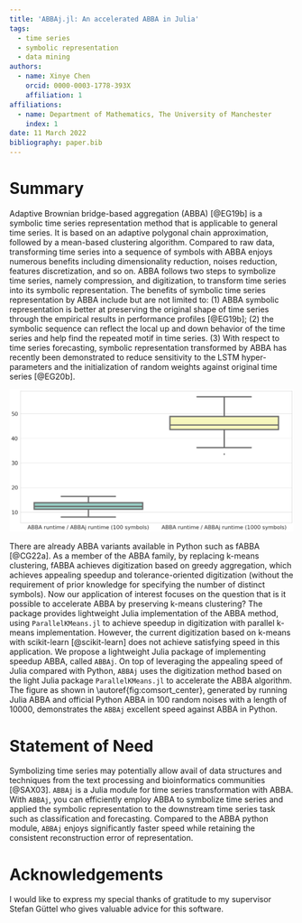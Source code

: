 ```yaml
---
title: 'ABBAj.jl: An accelerated ABBA in Julia'
tags:
  - time series
  - symbolic representation
  - data mining
authors:
  - name: Xinye Chen
    orcid: 0000-0003-1778-393X
    affiliation: 1
affiliations:
  - name: Department of Mathematics, The University of Manchester
    index: 1
date: 11 March 2022
bibliography: paper.bib
---
```


# Summary

Adaptive Brownian bridge-based aggregation (ABBA) [@EG19b] is a symbolic time series representation method that is applicable to general time series. It is based on an adaptive polygonal chain approximation, followed by a mean-based clustering algorithm. Compared to raw data, transforming time series into a sequence of symbols with ABBA enjoys numerous benefits including dimensionality reduction, noises reduction, features discretization, and so on. ABBA follows two steps to symbolize time series, namely compression, and digitization, to transform time series into its symbolic representation. The benefits of symbolic time series representation by ABBA include but are not limited to: (1) ABBA symbolic representation is better at preserving the original shape of time series through the empirical results in performance profiles [@EG19b]; (2) the symbolic sequence can reflect the local up and down behavior of the time series and help find the repeated motif in time series. (3) With respect to time series forecasting, symbolic representation transformed by ABBA has recently been demonstrated to reduce sensitivity to the LSTM hyper-parameters and the initialization of random weights against original time series [@EG20b].  

![Runtime comparison of Julia ABBA and Python ABBA.\label{fig:comsort_center}](BOXPLOT.png)

There are already ABBA variants available in Python such as fABBA [@CG22a]. As a member of the ABBA family, by replacing k-means clustering, fABBA achieves digitization based on greedy aggregation, which achieves appealing speedup and tolerance-oriented digitization (without the requirement of prior knowledge for specifying the number of distinct symbols). Now our application of interest focuses on the question that is it possible to accelerate ABBA by preserving k-means clustering? The package provides lightweight Julia implementation of the ABBA method, using `ParallelKMeans.jl` to achieve speedup in digitization with parallel k-means implementation. However, the current digitization based on k-means with scikit-learn [@scikit-learn] does not achieve satisfying speed in this application. We propose a lightweight Julia package of implementing speedup ABBA, called `ABBAj`. On top of leveraging the appealing speed of Julia compared with Python, `ABBAj` uses the digitization method based on the light Julia package `ParallelKMeans.jl` to accelerate the ABBA algorithm. The figure as shown in \autoref{fig:comsort_center}, generated by running Julia ABBA and official Python ABBA in 100 random noises with a length of 10000, demonstrates the `ABBAj` excellent speed against ABBA in Python. 

# Statement of Need

Symbolizing time series may potentially allow avail of data structures and techniques from the text processing and bioinformatics communities [@SAX03]. `ABBAj` is a Julia module for time series transformation with ABBA. With `ABBAj`, you can efficiently employ ABBA to symbolize time series and applied the symbolic representation to the downstream time series task such as classification and forecasting. Compared to the ABBA python module, `ABBAj` enjoys significantly faster speed while retaining the consistent reconstruction error of representation.  

# Acknowledgements
I would like to express my special thanks of gratitude to my supervisor Stefan Güttel who gives valuable advice for this software.
